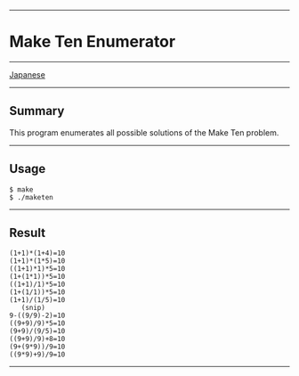 ------------------------------------------------------------------------
# Make Ten Enumerator
------------------------------------------------------------------------

[Japanese](README_ja.md)

------------------------------------------------------------------------
## Summary

This program enumerates all possible solutions of the Make Ten problem.

------------------------------------------------------------------------
## Usage

    $ make
    $ ./maketen
------------------------------------------------------------------------
## Result

    (1+1)*(1+4)=10
    (1+1)*(1*5)=10
    ((1+1)*1)*5=10
    (1+(1*1))*5=10
    ((1+1)/1)*5=10
    (1+(1/1))*5=10
    (1+1)/(1/5)=10
       (snip)
    9-((9/9)-2)=10
    ((9+9)/9)*5=10
    (9+9)/(9/5)=10
    ((9+9)/9)+8=10
    (9+(9*9))/9=10
    ((9*9)+9)/9=10
------------------------------------------------------------------------

